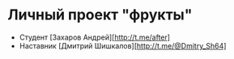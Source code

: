 # Личный проект "фрукты"

* Студент [Захаров Андрей][http://t.me/after]
* Наставник [Дмитрий Шишкалов][http://t.me/@Dmitry_Sh64]
